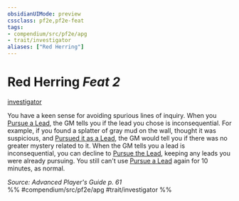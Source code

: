 ```yaml
---
obsidianUIMode: preview
cssclass: pf2e,pf2e-feat
tags:
- compendium/src/pf2e/apg
- trait/investigator
aliases: ["Red Herring"]
---
```

# Red Herring  *Feat 2*  
[investigator](/rules/traits/investigator-apg.md)  


You have a keen sense for avoiding spurious lines of inquiry. When you [Pursue a Lead](/rules/actions/pursue-a-lead-apg.md), the GM tells you if the lead you chose is inconsequential. For example, if you found a splatter of gray mud on the wall, thought it was suspicious, and [Pursued it as a Lead](/rules/actions/pursue-a-lead-apg.md), the GM would tell you if there was no greater mystery related to it. When the GM tells you a lead is inconsequential, you can decline to [Pursue the Lead](/rules/actions/pursue-a-lead-apg.md), keeping any leads you were already pursuing. You still can't use [Pursue a Lead](/rules/actions/pursue-a-lead-apg.md) again for 10 minutes, as normal.

*Source: Advanced Player's Guide p. 61*  
%% #compendium/src/pf2e/apg #trait/investigator %%
